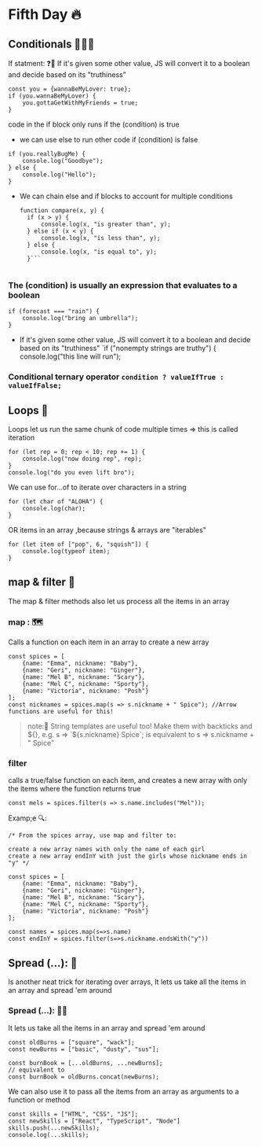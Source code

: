 # Fifth Day 🔥

## Conditionals 👩🏻‍💻

If statment: ❓🌟
If it's given some other value, JS will convert it to a boolean and decide based on its "truthiness”
```
const you = {wannaBeMyLover: true};
if (you.wannaBeMyLover) {
    you.gottaGetWithMyFriends = true;
}
```
code in the if block only runs if the (condition) is true

- we can use else to run other code if (condition) is false
```
if (you.reallyBugMe) {
    console.log("Goodbye");
} else {
    console.log("Hello");
}
```
- We can chain else and if blocks to account for multiple conditions
  ```
  function compare(x, y) {
    if (x > y) {
        console.log(x, "is greater than", y);
    } else if (x < y) {
        console.log(x, "is less than", y);
    } else {
        console.log(x, "is equal to", y);
    }```


### The (condition) is usually an expression that evaluates to a boolean
```
if (forecast === "rain") {
    console.log("bring an umbrella");
}

```

- If it's given some other value, JS will convert it to a boolean and decide based on its "truthiness" `if ("nonempty strings are truthy") {
    console.log("this line will run");
### Conditional ternary operator `condition ? valueIfTrue : valueIfFalse; `



## Loops 💫

Loops let us run the same chunk of code multiple times => this is called iteration
```
for (let rep = 0; rep < 10; rep += 1) {
    console.log("now doing rep", rep);
}
console.log("do you even lift bro");
```
We can use for...of to iterate over characters in a string 
```
for (let char of "ALOHA") {
    console.log(char);
}
```
OR items in an array ,because strings & arrays are "iterables"
```
for (let item of ["pop", 6, "squish"]) {
    console.log(typeof item);
}
```

## map & filter 🌟 
The map & filter methods also let us process all the items in an array

### map : 🗺️
Calls a function on each item in an array to create a new array
```
const spices = [
    {name: "Emma", nickname: "Baby"},
    {name: "Geri", nickname: "Ginger"},
    {name: "Mel B", nickname: "Scary"},
    {name: "Mel C", nickname: "Sporty"},
    {name: "Victoria", nickname: "Posh"}
];
const nicknames = spices.map(s => s.nickname + " Spice"); //Arrow functions are useful for this!
```

> note:📌
> String templates are useful too! Make them with backticks and ${}, e.g.
> s => `${s.nickname} Spice`; is equivalent to s => s.nickname + " Spice"


### filter 
calls a true/false function on each item, and creates a new array with only the items where the function returns true
```
const mels = spices.filter(s => s.name.includes("Mel"));
```

Examp;e 🔍:
```
/* From the spices array, use map and filter to:

create a new array names with only the name of each girl
create a new array endInY with just the girls whose nickname ends in "y" */

const spices = [
    {name: "Emma", nickname: "Baby"},
    {name: "Geri", nickname: "Ginger"},
    {name: "Mel B", nickname: "Scary"},
    {name: "Mel C", nickname: "Sporty"},
    {name: "Victoria", nickname: "Posh"}
];

const names = spices.map(s=>s.name)
const endInY = spices.filter(s=>s.nickname.endsWith("y"))
```

## Spread (...): 💎
Is another neat trick for iterating over arrays,
It lets us take all the items in an array and spread 'em around


### Spread (...): 💎🔮
It lets us take all the items in an array and spread 'em around
```
const oldBurns = ["square", "wack"];
const newBurns = ["basic", "dusty", "sus"];

const burnBook = [...oldBurns, ...newBurns];
// equivalent to
const burnBook = oldBurns.concat(newBurns);
```
We can also use it to pass all the items from an array as arguments to a function or method
```
const skills = ["HTML", "CSS", "JS"];
const newSkills = ["React", "TypeScript", "Node"]
skills.push(...newSkills);
console.log(...skills);
```
